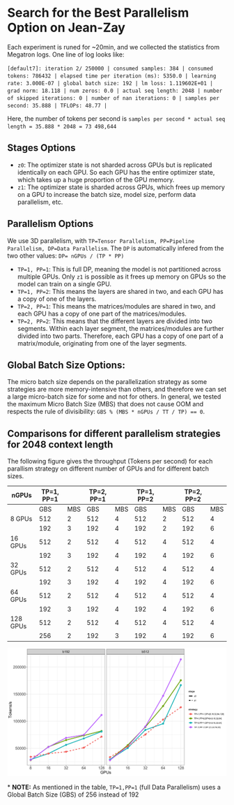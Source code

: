 # Search for the Best Parallelism Option on Jean-Zay

Each experiment is runed for ~20min, and we collected the statistics from Megatron logs. One line of log looks like:

`[default7]: iteration 2/ 250000 | consumed samples: 384 | consumed tokens: 786432 | elapsed time per iteration (ms): 5350.0 | learning rate: 3.000E-07 | global batch size: 192 | lm loss: 1.119602E+01 | grad norm: 18.118 | num zeros: 0.0 | actual seq length: 2048 | number of skipped iterations: 0 | number of nan iterations: 0 | samples per second: 35.888 | TFLOPs: 48.77 |`

Here, the number of tokens per second is `samples per second * actual seq length = 35.888 * 2048 = 73 498,644`

## Stages Options

- `z0`: The optimizer state is not sharded across GPUs but is replicated identically on each GPU. So each GPU has the entire optimizer state, which takes up a huge proportion of the GPU memory.
- `z1`: The optimizer state is sharded across GPUs, which frees up memory on a GPU to increase the batch size, model size, perform data parallelism, etc.

## Parallelism Options

We use 3D parallelism, with `TP=Tensor Parallelism, PP=Pipeline Parallelism, DP=Data Parallelism`. The `DP` is automatically infered from the two other values: `DP= nGPUs / (TP * PP)`

- `TP=1, PP=1`: This is full DP, meaning the model is not partitioned across multiple GPUs. Only `z1` is possible as it frees up memory on GPUs so the model can train on a single GPU.
- `TP=1, PP=2`: This means the layers are shared in two, and each GPU has a copy of one of the layers.
- `TP=2, PP=1`: This means the matrices/modules are shared in two, and each GPU has a copy of one part of the matrices/modules.
- `TP=2, PP=2`: This means that the different layers are divided into two segments. Within each layer segment, the matrices/modules are further divided into two parts. Therefore, each GPU has a copy of one part of a matrix/module, originating from one of the layer segments.

## Global Batch Size Options:
The micro batch size depends on the parallelization strategy as some strategies are more memory-intensive than others, and therefore we can set a large micro-batch size for some and not for others. In general, we tested the maximum Micro Batch Size (MBS) that does not cause OOM and respects the rule of divisibility: `GBS % (MBS * nGPUs / TT / TP) == 0`.

## Comparisons for different parallelism strategies for 2048 context length

The following figure gives the throughput (Tokens per second) for each parallism strategy on different number of GPUs and for different batch sizes.


| nGPUs   | TP=1, PP=1 |        | TP=2, PP=1 |        | TP=1, PP=2 |        | TP=2, PP=2 |        |
|---------|------------|--------|------------|--------|------------|--------|------------|--------|
|         | GBS        | MBS    | GBS        | MBS    | GBS        | MBS    | GBS        | MBS    |
| 8 GPUs  | 512        | 2      | 512        | 4      | 512        | 2      | 512        | 4      |
|         | 192        | 3      | 192        | 4      | 192        | 2      | 192        | 6      |
| 16 GPUs | 512        | 2      | 512        | 4      | 512        | 4      | 512        | 4      |
|         | 192        | 3      | 192        | 4      | 192        | 4      | 192        | 6      |
| 32 GPUs | 512        | 2      | 512        | 4      | 512        | 4      | 512        | 4      |
|         | 192        | 3      | 192        | 4      | 192        | 4      | 192        | 6      |
| 64 GPUs | 512        | 2      | 512        | 4      | 512        | 4      | 512        | 4      |
|         | 192        | 3      | 192        | 4      | 192        | 4      | 192        | 6      |
| 128 GPUs| 512        | 2      | 512        | 4      | 512        | 4      | 512        | 4      |
|         | 256        | 2      | 192        | 3      | 192        | 4      | 192        | 6      |

![Throughput for different parallelism strategies](./plots/parallelism_w_dp.png)

\* __NOTE:__ As mentioned in the table, `TP=1,PP=1` (full Data Parallelism) uses a Global Batch Size (GBS) of 256 instead of 192